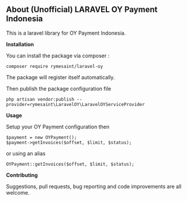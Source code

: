 ## About (Unofficial) LARAVEL OY Payment Indonesia

This is a laravel library for OY Payment Indonesia.

**Installation**

You can install the package via composer :
```
composer require rymesaint/laravel-oy
```

The package will register itself automatically.

Then publish the package configuration file
```
php artisan vendor:publish --provider=rymesaint\LaravelOY\LaravelOYServiceProvider
```

**Usage**

Setup your OY Payment configuration then

```
$payment = new OYPayment();
$payment->getInvoices($offset, $limit, $status);
```

or using an alias

```
OYPayment::getInvoices($offset, $limit, $status);
```

**Contributing**

Suggestions, pull requests, bug reporting and code improvements are all welcome.